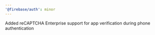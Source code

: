 ```yaml
---
'@firebase/auth': minor
---
```


Added reCAPTCHA Enterprise support for app verification during phone authentication
